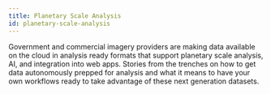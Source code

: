 ```yaml
---
title: Planetary Scale Analysis
id: planetary-scale-analysis
---
```

Government and commercial imagery providers are making data available on the cloud in analysis ready formats that support planetary scale analysis, AI, and integration into web apps. Stories from the trenches on how to get data autonomously prepped for analysis and what it means to have your own workflows ready to take advantage of these next generation datasets.
